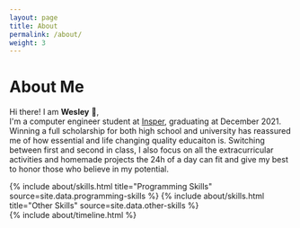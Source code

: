 ```yaml
---
layout: page
title: About
permalink: /about/
weight: 3
---
```


# **About Me**

Hi there! I am **Wesley** :wave:,<br>
I'm a computer engineer student at [Insper](https://www.insper.edu.br/en/), graduating at December 2021. Winning a full scholarship for both high school and university has reassured me of how essential and life changing quality educaiton is. Switching between first and second in class, I also focus on all the extracurricular activities and homemade projects the 24h of a day can fit and give my best to honor those who believe in my potential.


<div class="row">
{% include about/skills.html title="Programming Skills" source=site.data.programming-skills %}
{% include about/skills.html title="Other Skills" source=site.data.other-skills %}
</div>

<div class="row">
{% include about/timeline.html %}
</div>